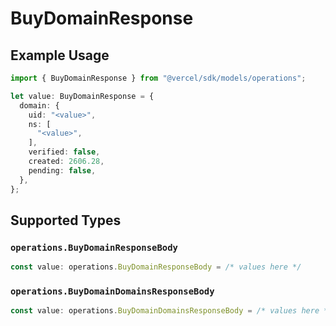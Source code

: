 # BuyDomainResponse

## Example Usage

```typescript
import { BuyDomainResponse } from "@vercel/sdk/models/operations";

let value: BuyDomainResponse = {
  domain: {
    uid: "<value>",
    ns: [
      "<value>",
    ],
    verified: false,
    created: 2606.28,
    pending: false,
  },
};
```

## Supported Types

### `operations.BuyDomainResponseBody`

```typescript
const value: operations.BuyDomainResponseBody = /* values here */
```

### `operations.BuyDomainDomainsResponseBody`

```typescript
const value: operations.BuyDomainDomainsResponseBody = /* values here */
```

